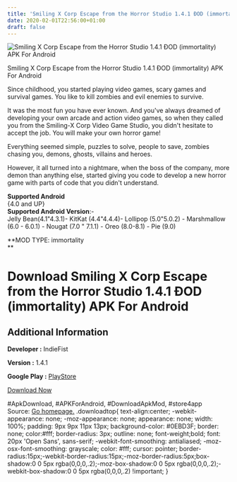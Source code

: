 ```yaml
---
title: 'Smiling X Corp Escape from the Horror Studio 1.4.1 ÐOD (immortality) APK For Android'
date: 2020-02-01T22:56:00+01:00
draft: false
---
```


![Smiling X Corp Escape from the Horror Studio 1.4.1 ÐOD (immortality) APK For Android](https://i2.wp.com/apkhome.net/wp-content/uploads/2020/02/Smiling-X-Corp-Escape-from-the-Horror-Studio-1.4.1-ÐOD-immortality.jpg "Smiling X Corp Escape from the Horror Studio 1.4.1 ÐOD (immortality) APK For Android")

  

Smiling X Corp Escape from the Horror Studio 1.4.1 ÐOD (immortality) APK For Android

Since childhood, you started playing video games, scary games and survival games. You like to kill zombies and evil enemies to survive.

It was the most fun you have ever known. And you've always dreamed of developing your own arcade and action video games, so when they called you from the Smiling-X Corp Video Game Studio, you didn't hesitate to accept the job. You will make your own horror game!

Everything seemed simple, puzzles to solve, people to save, zombies chasing you, demons, ghosts, villains and heroes.

However, it all turned into a nightmare, when the boss of the company, more demon than anything else, started giving you code to develop a new horror game with parts of code that you didn't understand.

**Supported Android**  
{4.0 and UP}  
**Supported Android Version**:-  
Jelly Bean(4.1"4.3.1)- KitKat (4.4"4.4.4)- Lollipop (5.0"5.0.2) - Marshmallow (6.0 - 6.0.1) - Nougat (7.0 " 7.1.1) - Oreo (8.0-8.1) - Pie (9.0)

**MOD TYPE: immortality  
**

Download Smiling X Corp Escape from the Horror Studio 1.4.1 ÐOD (immortality) APK For Android
==============================================================================================

Additional Information
----------------------

**Developer :** IndieFist

**Version :** 1.4.1

**Google Play :** [PlayStore](https://play.google.com/store/apps/details?id=com.IndieFist.SmilingXCorp)

  

[Download Now](https://store4app.co/post/smiling-x-corp-escape-from-the-horror-studio-1-4-1-od-immortality-apk-for-android_1580590123)

  
#ApkDownload, #APKForAndroid, #DownloadApkMod, #store4app  
Source: [Go homepage.](https://store4app.co/post/smiling-x-corp-escape-from-the-horror-studio-1-4-1-od-immortality-apk-for-android_1580590123) .downloadtop{ text-align:center; -webkit-appearance: none; -moz-appearance: none; appearance: none; width: 100%; padding: 9px 9px 11px 13px; background-color: #0EBD3F; border: none; color:#fff; border-radius: 3px; outline: none; font-weight;bold; font: 20px 'Open Sans', sans-serif; -webkit-font-smoothing: antialiased; -moz-osx-font-smoothing: grayscale; color: #fff; cursor: pointer; border-radius:15px;-webkit-border-radius:15px;-moz-border-radius:5px;box-shadow:0 0 5px rgba(0,0,0,.2);-moz-box-shadow:0 0 5px rgba(0,0,0,.2);-webkit-box-shadow:0 0 5px rgba(0,0,0,.2) !important; }